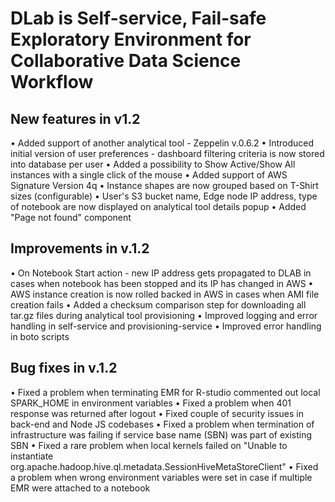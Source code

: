# DLab is Self-service, Fail-safe Exploratory Environment for Collaborative Data Science Workflow
## New features in v1.2

•	Added support of another analytical tool - Zeppelin v.0.6.2
•	Introduced initial version of user preferences - dashboard filtering criteria is now stored into database per user
•	Added a possibility to Show Active/Show All instances with a single click of the mouse
•	Added support of AWS Signature Version 4q
•	Instance shapes are now grouped based on T-Shirt sizes (configurable)
•	User's S3 bucket name, Edge node IP address, type of notebook are now displayed on analytical tool details popup
•	Added "Page not found" component

## Improvements in v.1.2

•	On Notebook Start action - new IP address gets propagated to DLAB in cases when notebook has been stopped and its IP has changed in AWS
•	AWS instance creation is now rolled backed in AWS in cases when AMI file creation fails
•	Added a checksum comparison step for downloading all tar.gz files during analytical tool provisioning
•	Improved logging and error handling in self-service and provisioning-service
•	Improved error handling in boto scripts 
 
## Bug fixes in v.1.2
 
•	Fixed a problem when terminating EMR for R-studio commented out local SPARK_HOME in environment variables
•	Fixed a problem when 401 response was returned after logout
•	Fixed couple of security issues in back-end and Node JS codebases
•	Fixed a problem when termination of infrastructure was failing if service base name (SBN) was part of existing SBN
•	Fixed a rare problem when local kernels failed on "Unable to instantiate org.apache.hadoop.hive.ql.metadata.SessionHiveMetaStoreClient"
•	Fixed a problem when wrong environment variables were set in case if multiple EMR were attached to a notebook
